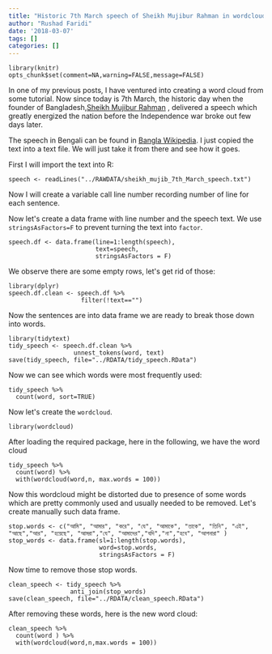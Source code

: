 ```yaml
---
title: "Historic 7th March speech of Sheikh Mujibur Rahman in wordcloud"
author: "Rushad Faridi"
date: '2018-03-07'
tags: []
categories: []
---
```


```{r,echo=FALSE}
library(knitr)
opts_chunk$set(comment=NA,warning=FALSE,message=FALSE)
```


In one of my previous posts, I have ventured into creating a word cloud from some tutorial. Now since today is 7th March, the historic day when the founder of Bangladesh,[Sheikh Mujibur Rahman](http://https://en.wikipedia.org/wiki/Sheikh_Mujibur_Rahman "Sheikh Mujibur Rahman") , delivered a speech which greatly energized the nation before the Independence war broke out few days later.

The speech in Bengali can be found in [Bangla Wikipedia](http://https://bn.wikipedia.org/wiki/%E0%A6%B8%E0%A6%BE%E0%A6%A4%E0%A6%87_%E0%A6%AE%E0%A6%BE%E0%A6%B0%E0%A7%8D%E0%A6%9A%E0%A7%87%E0%A6%B0_%E0%A6%AD%E0%A6%BE%E0%A6%B7%E0%A6%A3 "Bangla Wikipedia"). I just copied the text into a text file. We will just take it from there and see how it goes.

First I will import the text into R:

```{r imp  }
speech <- readLines("../RAWDATA/sheikh_mujib_7th_March_speech.txt")
```

Now I will create a variable call line number recording number of line for each sentence. 

Now let's create a data frame with line number and the speech text. We use `stringsAsFactors=F` to prevent turning the text into `factor`.

```{r}
speech.df <- data.frame(line=1:length(speech), 
                        text=speech, 
                        stringsAsFactors = F)
```

We observe there are some empty rows, let's get rid of those:

```{r}
library(dplyr)
speech.df.clean <- speech.df %>%
                    filter(!text=="")
```

Now the sentences are into data frame we are ready to break those down into words.

```{r}
library(tidytext)
tidy_speech <- speech.df.clean %>%
                  unnest_tokens(word, text)
save(tidy_speech, file="../RDATA/tidy_speech.RData")
```


Now we can see which words were most frequently used:

```{r}
tidy_speech %>%
  count(word, sort=TRUE)
```

Now let's create the `wordcloud`.

```{r}
library(wordcloud)
```

After loading the required package, here in the following, we have the word cloud

```{r}
tidy_speech %>%
  count(word) %>%
  with(wordcloud(word,n, max.words = 100))
```

Now this wordcloud might be distorted due to presence of some words which are pretty commonly used and usually needed to be removed. Let's create manually such data frame. 

```{r}
stop.words <- c("আমি", "আমার", "করে", "যে", "আমাকে", "তাকে", "তিনি", "এই", "আছে","আর", "হয়েছে", "আমরা","যে", "আমাদের","যদি","না","হবে", "আপনারা" )
stop_words <- data.frame(sl=1:length(stop.words), 
                         word=stop.words,
                         stringsAsFactors = F)
```

Now time to remove those stop words. 

```{r}
clean_speech <- tidy_speech %>%
                 anti_join(stop_words)
save(clean_speech, file="../RDATA/clean_speech.RData")
```

After removing these words, here is the new word cloud:

```{r}
clean_speech %>%
  count(word ) %>%
  with(wordcloud(word,n,max.words = 100))
```

